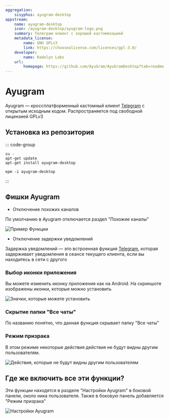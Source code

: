 ```yaml
---
aggregation:
    sisyphus: ayugram-desktop
appstream:
    name: ayugram-desktop
    icon: /ayugram-desktop/ayugram-logo.png
    summary: Телеграм клиент с хорошей кастомизацией
    metadata_license:
        name: GNU GPLv3
        link: https://choosealicense.com/licenses/gpl-3.0/
    developer:
        name: Radolyn Labs
    url:
        homepage: https://github.com/AyuGram/AyuGramDesktop?tab=readme-ov-file
---
```


# Ayugram

Ayugram — кроссплатформенный кастомный клиент [Telegram](/telegram) с открытым исходным кодом. Распространяется под свободной лицензией GPLv3

## Установка из репозитория

::: code-group

```shell[apt-get]
su -
apt-get update
apt-get install ayugram-desktop
```

```shell[epm]
epm -i ayugram-desktop
```

:::

## Фишки Ayugram

-   Отключение похожих каналов

По умолчанию в Ayugram отключается раздел "Похожие каналы"

![Пример Функции](/ayugram-desktop/ayugram-1.png)

-   Отключение задержки уведомлений

Задержка уведомлений — это встроенная функция [Telegram](/telegram), которая задерживает уведомления в сеансе текущего клиента, если вы находитесь в сети с другого

### Выбор иконки приложения

Вы можете изменить иконку приложения как на Android. На скриншоте изображены иконки, которые можно установить

![Значки, которые можете установить](/ayugram-desktop/ayugram-2.png)

### Скрытие папки "Все чаты"

По названию понятно, что данная функция скрывает папку "Все чаты"

### Режим призрака

В этом режиме некоторые действия действия не будут видны другим пользователям.

![Действия, которые не будут видны другим пользователям](/ayugram-desktop/ayugram-3.png)

## Где же включить все эти функции?

Эти функции находятся в разделе "Настройки Ayugram" в боковой панели, около ника пользователя. Также в боковую панель добавляется "Режим призрака"

![Настройки Ayugram](/ayugram-desktop/ayugram-4.png)

